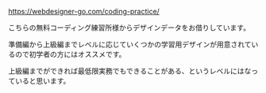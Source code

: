 https://webdesigner-go.com/coding-practice/

こちらの無料コーディング練習所様からデザインデータをお借りしています。

準備編から上級編までレベルに応じていくつかの学習用デザインが用意されているので初学者の方にはオススメです。

上級編までができれば最低限実務でもできることがある、というレベルにはなっていると思います。
